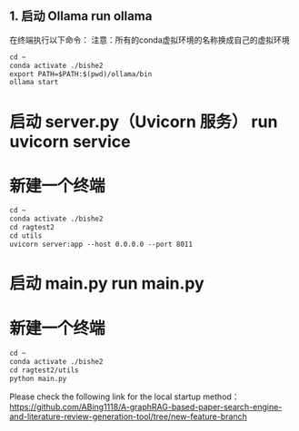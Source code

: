 ## **1. 启动 Ollama** run ollama

在终端执行以下命令：
注意：所有的conda虚拟环境的名称换成自己的虚拟环境

```markdown
cd ~
conda activate ./bishe2
export PATH=$PATH:$(pwd)/ollama/bin
ollama start
```

# 启动 server.py（Uvicorn 服务） run uvicorn service
# 新建一个终端

```markdown
cd ~
conda activate ./bishe2
cd ragtest2
cd utils
uvicorn server:app --host 0.0.0.0 --port 8011
```

# 启动 main.py run main.py
# 新建一个终端

```markdown
cd ~
conda activate ./bishe2
cd ragtest2/utils
python main.py
```

Please check the following link for the local startup method：https://github.com/ABing1118/A-graphRAG-based-paper-search-engine-and-literature-review-generation-tool/tree/new-feature-branch
